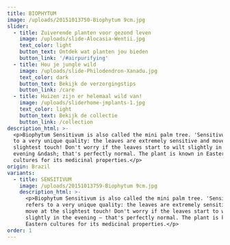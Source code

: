 ```yaml
---
title: BIOPHYTUM
image: /uploads/20151013750-Biophytum 9cm.jpg
slider:
  - title: Zuiverende planten voor gezond leven
    image: /uploads/slide-Alocasia-Wentii.jpg
    text_color: light
    button_text: Ontdek wat planten jou bieden
    button_link: '/#airpurifying'
  - title: Hou je jungle wild
    image: /uploads/slide-Philodendron-Xanadu.jpg
    text_color: dark
    button_text: Bekijk de verzorgingstips
    button_link: /care
  - title: Huizen zijn er helemaal wild van!
    image: /uploads/sliderhome-jmplants-1.jpg
    text_color: light
    button_text: Bekijk de collectie
    button_link: /collection
description_html: >-
  <p>Biophytum Sensitivum is also called the mini palm tree. 'Sensitivum' refers
  to a very unique quality: the leaves are extremely sensitive and move at the
  slightest touch! Don't worry if the leaves start to wilt slightly in the
  evening &ndash; that's perfectly normal. The plant is known in Eastern
  cultures for its medicinal properties.</p>
origin: Brazil
variants:
  - title: SENSITIVUM
    image: /uploads/20151013759-Biophytum 9cm.jpg
    description_html: >-
      <p>Biophytum Sensitivum is also called the mini palm tree. 'Sensitivum'
      refers to a very unique quality: the leaves are extremely sensitive and
      move at the slightest touch! Don't worry if the leaves start to wilt
      slightly in the evening – that's perfectly normal. The plant is known in
      Eastern cultures for its medicinal properties.</p>
order: 1
---
```



